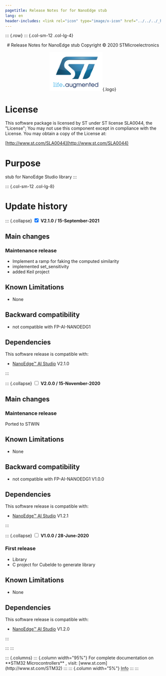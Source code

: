 ```yaml
---
pagetitle: Release Notes for for NanoEdge stub
lang: en
header-includes: <link rel="icon" type="image/x-icon" href="../../../_htmresc/favicon.png" />
---
```


::: {.row}
::: {.col-sm-12 .col-lg-4}

<center>
# Release Notes for NanoEdge stub
Copyright &copy; 2020 STMicroelectronics
    
[![ST logo](../../../_htmresc/st_logo.png)](https://www.st.com){.logo}
</center>

# License

This software package is licensed by ST under ST license SLA0044, the "License"; You may not use this component except in compliance with the License. You may obtain a copy of the License at:

[http://www.st.com/SLA0044](http://www.st.com/SLA0044)

# Purpose
stub for NanoEdge Studio library 
:::

::: {.col-sm-12 .col-lg-8}
# Update history

::: {.collapse}
<input type="checkbox" id="collapse-section2" checked area-hidden="true">
<label for="collapse-section3" aria-hidden="true">__V2.1.0 / 15-September-2021__</label>
<div>			

## Main changes

### Maintenance release 

- Implement a ramp for faking the computed similarity
- implemented set_sensitivity 
- added Keil project  

## Known Limitations

- None

## Backward compatibility

- not compatible with FP-AI-NANOEDG1

## Dependencies

This software release is compatible with:

- [NanoEdge™ AI Studio](https://cartesiam.ai/)  V2.1.0

</div>
:::

::: {.collapse}
<input type="checkbox" id="collapse-section2" area-hidden="true">
<label for="collapse-section2" area-hidden="true">__V2.0.0 / 15-November-2020__</label>
<div>			

## Main changes

### Maintenance release 

Ported to STWIN

## Known Limitations

- None

## Backward compatibility

- not compatible with FP-AI-NANOEDG1 V1.0.0

## Dependencies

This software release is compatible with:

- [NanoEdge™ AI Studio](https://cartesiam.ai/)  V1.2.1


</div>
:::


::: {.collapse}
<input type="checkbox" id="collapse-section1" area-hidden="true">
<label for="collapse-section1" area-hidden="true">__V1.0.0 / 28-June-2020__</label>
<div>			

### First release 
- Library
- C project for CubeIde to generate library

## Known Limitations

- None

## Dependencies

This software release is compatible with:

- [NanoEdge™ AI Studio](https://cartesiam.ai/)  V1.2.0

</div>
:::

:::
:::

<footer class="sticky">
::: {.columns}
::: {.column width="95%"}
For complete documentation on **STM32 Microcontrollers** ,
visit: [www.st.com](http://www.st.com/STM32)
:::
::: {.column width="5%"}
<abbr title="Based on template cx566953 version 2.0">Info</abbr>
:::
:::
</footer>

